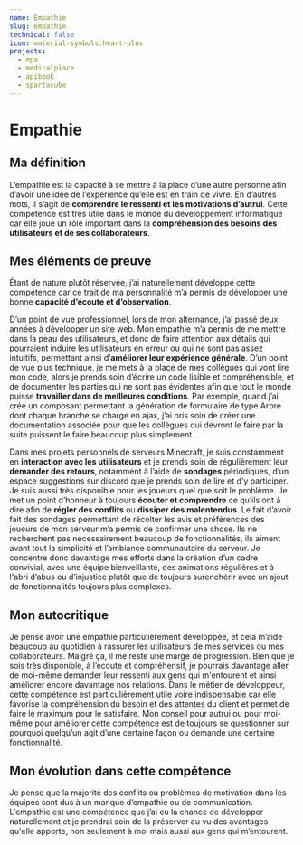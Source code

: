 ```yaml
---
name: Empathie
slug: empathie
technical: false
icon: material-symbols:heart-plus
projects:
  - mpa
  - medicalplace
  - apibook
  - spartacube
---
```


# Empathie

## Ma définition

L’empathie est la capacité à se mettre à la place d’une autre personne afin d’avoir une idée de l’expérience qu’elle est en train de vivre. En d’autres mots, il s’agit de **comprendre le ressenti et les motivations d’autrui**. Cette compétence est très utile dans le monde du développement informatique car elle joue un rôle important dans la **compréhension des besoins des utilisateurs et de ses collaborateurs**.

## Mes éléments de preuve

Étant de nature plutôt réservée, j’ai naturellement développé cette compétence car ce trait de ma personnalité m’a permis de développer une bonne **capacité d’écoute et d’observation**.

D’un point de vue professionnel, lors de mon alternance, j’ai passé deux années à développer un site web. Mon empathie m’a permis de me mettre dans la peau des utilisateurs, et donc de faire attention aux détails qui pourraient induire les utilisateurs en erreur ou qui ne sont pas assez intuitifs, permettant ainsi d’**améliorer leur expérience générale**. D’un point de vue plus technique, je me mets à la place de mes collègues qui vont lire mon code, alors je prends soin d’écrire un code lisible et compréhensible, et de documenter les parties qui ne sont pas évidentes afin que tout le monde puisse **travailler dans de meilleures conditions**. Par exemple, quand j’ai créé un composant permettant la génération de formulaire de type Arbre dont chaque branche se charge en ajax, j’ai pris soin de créer une documentation associée pour que les collègues qui devront le faire par la suite puissent le faire beaucoup plus simplement.

Dans mes projets personnels de serveurs Minecraft, je suis constamment en **interaction avec les utilisateurs** et je prends soin de régulièrement leur **demander des retours**, notamment à l’aide de **sondages** périodiques, d’un espace suggestions sur discord que je prends soin de lire et d’y participer. Je suis aussi très disponible pour les joueurs quel que soit le problème. Je met un point d’honneur à toujours **écouter et comprendre** ce qu’ils ont à dire afin de **régler des conflits** ou **dissiper des malentendus**. Le fait d’avoir fait des sondages permettant de récolter les avis et préférences des joueurs de mon serveur m’a permis de confirmer une chose. Ils ne recherchent pas nécessairement beaucoup de fonctionnalités, ils aiment avant tout la simplicité et l’ambiance communautaire du serveur. Je concentre donc davantage mes efforts dans la création d’un cadre convivial, avec une équipe bienveillante, des animations régulières et à l'abri d’abus ou d’injustice plutôt que de toujours surenchérir avec un ajout de fonctionnalités toujours plus complexes.

## Mon autocritique

Je pense avoir une empathie particulièrement développée, et cela m’aide beaucoup au quotidien à rassurer les utilisateurs de mes services ou mes collaborateurs. Malgré ça, il me reste une marge de progression. Bien que je sois très disponible, à l’écoute et compréhensif, je pourrais davantage aller de moi-même demander leur ressenti aux gens qui m'entourent et ainsi améliorer encore davantage nos relations. Dans le métier de développeur, cette compétence est particulièrement utile voire indispensable car elle favorise la compréhension du besoin et des attentes du client et permet de faire le maximum pour le satisfaire. Mon conseil pour autrui ou pour moi-même pour améliorer cette compétence est de toujours se questionner sur pourquoi quelqu’un agit d’une certaine façon ou demande une certaine fonctionnalité.

## Mon évolution dans cette compétence

Je pense que la majorité des conflits ou problèmes de motivation dans les équipes sont dus à un manque d’empathie ou de communication. L'empathie est une compétence que j’ai eu la chance de développer naturellement et je prendrai soin de la préserver au vu des avantages qu'elle apporte, non seulement à moi mais aussi aux gens qui m’entourent.
